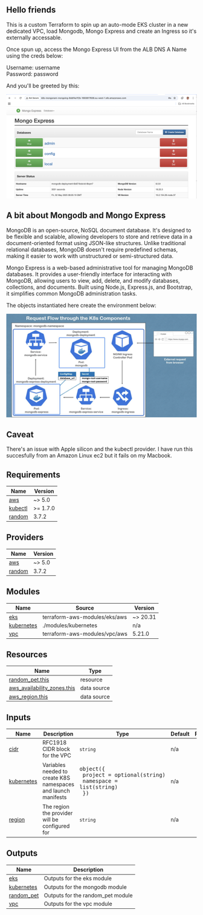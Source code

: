 ## Hello friends

This is a custom Terraform to spin up an auto-mode EKS cluster in a new dedicated VPC, load Mongodb, Mongo Express and create an Ingress so it's externally accessable.

Once spun up, access the Mongo Express UI from the ALB DNS A Name using the creds below:

Username: username  
Password: password

And you'll be greeted by this:

![Mongo Express UI](https://github.com/mrdavehill/AWS-Infrastructure-Capstone-Project/blob/capstone-version-1/images/UI.png)

## A bit about Mongodb and Mongo Express

MongoDB is an open-source, NoSQL document database. It's designed to be flexible and scalable, allowing developers to store and retrieve data in a document-oriented format using JSON-like structures. Unlike traditional relational databases, MongoDB doesn't require predefined schemas, making it easier to work with unstructured or semi-structured data. 

Mongo Express is a web-based administrative tool for managing MongoDB databases. It provides a user-friendly interface for interacting with MongoDB, allowing users to view, add, delete, and modify databases, collections, and documents. Built using Node.js, Express.js, and Bootstrap, it simplifies common MongoDB administration tasks.

The objects instantiated here create the environment below:

![Mongo EKS Environment](https://github.com/mrdavehill/AWS-Infrastructure-Capstone-Project/blob/capstone-version-1/images/Mongo.png)

## Caveat

There's an issue with Apple silicon and the kubectl provider. I have run this succesfully from an Amazon Linux ec2 but it fails on my Macbook. 

<!-- BEGIN_TF_DOCS -->
## Requirements

| Name | Version |
|------|---------|
| <a name="requirement_aws"></a> [aws](#requirement\_aws) | ~> 5.0 |
| <a name="requirement_kubectl"></a> [kubectl](#requirement\_kubectl) | >= 1.7.0 |
| <a name="requirement_random"></a> [random](#requirement\_random) | 3.7.2 |

## Providers

| Name | Version |
|------|---------|
| <a name="provider_aws"></a> [aws](#provider\_aws) | ~> 5.0 |
| <a name="provider_random"></a> [random](#provider\_random) | 3.7.2 |

## Modules

| Name | Source | Version |
|------|--------|---------|
| <a name="module_eks"></a> [eks](#module\_eks) | terraform-aws-modules/eks/aws | ~> 20.31 |
| <a name="module_kubernetes"></a> [kubernetes](#module\_kubernetes) | ./modules/kubernetes | n/a |
| <a name="module_vpc"></a> [vpc](#module\_vpc) | terraform-aws-modules/vpc/aws | 5.21.0 |

## Resources

| Name | Type |
|------|------|
| [random_pet.this](https://registry.terraform.io/providers/hashicorp/random/3.7.2/docs/resources/pet) | resource |
| [aws_availability_zones.this](https://registry.terraform.io/providers/hashicorp/aws/latest/docs/data-sources/availability_zones) | data source |
| [aws_region.this](https://registry.terraform.io/providers/hashicorp/aws/latest/docs/data-sources/region) | data source |

## Inputs

| Name | Description | Type | Default | Required |
|------|-------------|------|---------|:--------:|
| <a name="input_cidr"></a> [cidr](#input\_cidr) | RFC1918 CIDR block for the VPC | `string` | n/a | yes |
| <a name="input_kubernetes"></a> [kubernetes](#input\_kubernetes) | Variables needed to create K8S namespaces and launch manifests | <pre>object({<br/>    project   = optional(string)<br/>    namespace = list(string)<br/>  })</pre> | n/a | yes |
| <a name="input_region"></a> [region](#input\_region) | The region the provider will be configured for | `string` | n/a | yes |

## Outputs

| Name | Description |
|------|-------------|
| <a name="output_eks"></a> [eks](#output\_eks) | Outputs for the eks module |
| <a name="output_kubernetes"></a> [kubernetes](#output\_kubernetes) | Outputs for the mongodb module |
| <a name="output_random_pet"></a> [random\_pet](#output\_random\_pet) | Outputs for the random\_pet module |
| <a name="output_vpc"></a> [vpc](#output\_vpc) | Outputs for the vpc module |
<!-- END_TF_DOCS -->